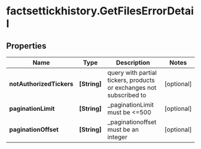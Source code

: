 # factsettickhistory.GetFilesErrorDetail

## Properties

Name | Type | Description | Notes
------------ | ------------- | ------------- | -------------
**notAuthorizedTickers** | **[String]** | query with partial tickers, products or exchanges not subscribed to | [optional] 
**paginationLimit** | **[String]** | _paginationLimit must be &lt;&#x3D;500 | [optional] 
**paginationOffset** | **[String]** | _paginationoffset must be an integer | [optional] 


